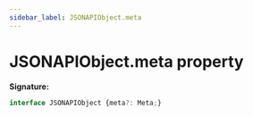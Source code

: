 ```yaml
---
sidebar_label: JSONAPIObject.meta
---
```

# JSONAPIObject.meta property

**Signature:**

```typescript
interface JSONAPIObject {meta?: Meta;}
```
